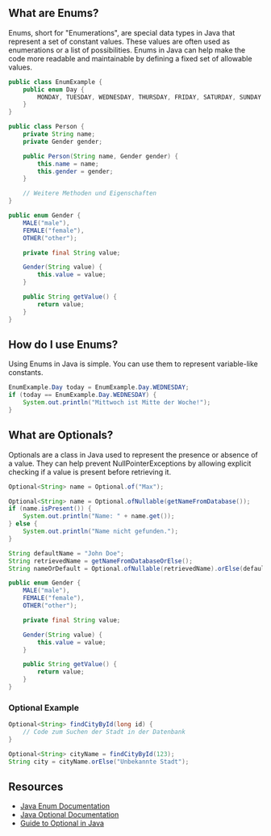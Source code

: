 ## What are Enums?
Enums, short for "Enumerations", are special data types in Java that represent a set of constant values. These values are often used as enumerations or a list of possibilities. Enums in Java can help make the code more readable and maintainable by defining a fixed set of allowable values.

```java
public class EnumExample {
    public enum Day {
        MONDAY, TUESDAY, WEDNESDAY, THURSDAY, FRIDAY, SATURDAY, SUNDAY
    }
}
```

```java
public class Person {
    private String name;
    private Gender gender;

    public Person(String name, Gender gender) {
        this.name = name;
        this.gender = gender;
    }

    // Weitere Methoden und Eigenschaften
}
```

```java
public enum Gender {
    MALE("male"),
    FEMALE("female"),
    OTHER("other");

    private final String value;

    Gender(String value) {
        this.value = value;
    }

    public String getValue() {
        return value;
    }
}
```

## How do I use Enums?
Using Enums in Java is simple. You can use them to represent variable-like constants.

```java
EnumExample.Day today = EnumExample.Day.WEDNESDAY;
if (today == EnumExample.Day.WEDNESDAY) {
    System.out.println("Mittwoch ist Mitte der Woche!");
}
```



## What are Optionals?
Optionals are a class in Java used to represent the presence or absence of a value. They can help prevent NullPointerExceptions by allowing explicit checking if a value is present before retrieving it.

```java
Optional<String> name = Optional.of("Max");
```

```java
Optional<String> name = Optional.ofNullable(getNameFromDatabase());
if (name.isPresent()) {
    System.out.println("Name: " + name.get());
} else {
    System.out.println("Name nicht gefunden.");
}
```

```java
String defaultName = "John Doe";
String retrievedName = getNameFromDatabaseOrElse();
String nameOrDefault = Optional.ofNullable(retrievedName).orElse(defaultName);
```

```java
public enum Gender {
    MALE("male"),
    FEMALE("female"),
    OTHER("other");

    private final String value;

    Gender(String value) {
        this.value = value;
    }

    public String getValue() {
        return value;
    }
}
```

### Optional Example
```java
Optional<String> findCityById(long id) {
    // Code zum Suchen der Stadt in der Datenbank
}

Optional<String> cityName = findCityById(123);
String city = cityName.orElse("Unbekannte Stadt");
```

## Resources
- [Java Enum Documentation](https://docs.oracle.com/en/java/javase/16/docs/api/java.base/java/lang/Enum.html)
- [Java Optional Documentation](https://docs.oracle.com/en/java/javase/16/docs/api/java.base/java/util/Optional.html)
- [Guide to Optional in Java](https://www.baeldung.com/java-optional)

